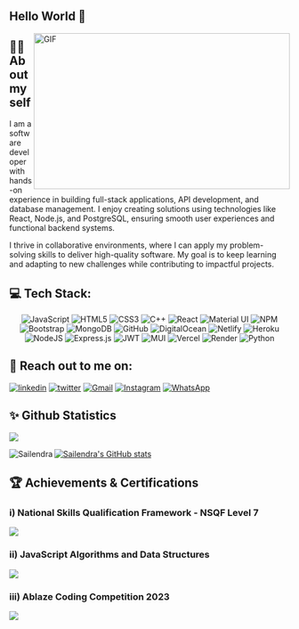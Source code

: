 ## Hello World 👋 
<img align="right" alt="GIF" src="https://media1.giphy.com/media/v1.Y2lkPTc5MGI3NjExYmlwN21keXAydGU5OXgzNTExZXA4djR2OXh5Nm53YnByMnlqem54OSZlcD12MV9pbnRlcm5hbF9naWZfYnlfaWQmY3Q9Zw/qgQUggAC3Pfv687qPC/giphy.gif" width="460" height="280">




## 👨‍💻 About myself

<p>I am a software developer with hands-on experience in building full-stack applications, API development, and database management. I enjoy creating solutions using technologies like React, Node.js, and PostgreSQL, ensuring smooth user experiences and functional backend systems. </p>
<p>I thrive in collaborative environments, where I can apply my problem-solving skills to deliver high-quality software. My goal is to keep learning and adapting to new challenges while contributing to impactful projects.</p> 

## 💻 Tech Stack:
<div align="center">
<!--    Languages -->
  
![JavaScript](https://img.shields.io/badge/javascript-%23323330.svg?style=for-the-badge&logo=javascript&logoColor=%23F7DF1E)
![HTML5](https://img.shields.io/badge/html5-%23E34F26.svg?style=for-the-badge&logo=html5&logoColor=white)
![CSS3](https://img.shields.io/badge/css3-%231572B6.svg?style=for-the-badge&logo=css3&logoColor=white)
![C++](https://img.shields.io/badge/c++-%2300599C.svg?style=for-the-badge&logo=c%2B%2B&logoColor=white)
![React](https://img.shields.io/badge/react-%2320232a.svg?style=for-the-badge&logo=react&logoColor=%2361DAFB)
![Material UI](https://img.shields.io/badge/materialui-%230081CB.svg?style=for-the-badge&logo=material-ui&logoColor=white)
![NPM](https://img.shields.io/badge/NPM-%23000000.svg?style=for-the-badge&logo=npm&logoColor=white)
![Bootstrap](https://img.shields.io/badge/bootstrap-%23563D7C.svg?style=for-the-badge&logo=bootstrap&logoColor=white)
![MongoDB](https://img.shields.io/badge/MongoDB-%234ea94b.svg?style=for-the-badge&logo=mongodb&logoColor=white)
![GitHub](https://img.shields.io/badge/github-%23121011.svg?style=for-the-badge&logo=github&logoColor=white)
![DigitalOcean](https://img.shields.io/badge/DigitalOcean-%230167ff.svg?style=for-the-badge&logo=digitalOcean&logoColor=white)
![Netlify](https://img.shields.io/badge/netlify-%23000000.svg?style=for-the-badge&logo=netlify&logoColor=#00C7B7)
![Heroku](https://img.shields.io/badge/heroku-%23430098.svg?style=for-the-badge&logo=heroku&logoColor=white)
![NodeJS](https://img.shields.io/badge/node.js-6DA55F?style=for-the-badge&logo=node.js&logoColor=white)
![Express.js](https://img.shields.io/badge/express.js-%23404d59.svg?style=for-the-badge&logo=express&logoColor=%2361DAFB)
![JWT](https://img.shields.io/badge/JWT-black?style=for-the-badge&logo=JSON%20web%20tokens)
![MUI](https://img.shields.io/badge/MUI-%230081CB.svg?style=for-the-badge&logo=mui&logoColor=white)
![Vercel](https://img.shields.io/badge/vercel-%23000000.svg?style=for-the-badge&logo=vercel&logoColor=white)
![Render](https://img.shields.io/badge/Render-%46E3B7.svg?style=for-the-badge&logo=render&logoColor=white)
![Python](https://img.shields.io/badge/python-3670A0?style=for-the-badge&logo=python&logoColor=ffdd54)

<!-- https://github.com/sailendrachettri/sailendrachettri/edit/main/README.md // ADD More-->

</div>

## 🔗 Reach out to me on:
<div>
  
[![linkedin](https://img.shields.io/badge/linkedin-0A66C2?style=for-the-badge&logo=linkedin&logoColor=white)](https://www.linkedin.com/in/sailendrachettri/)
[![twitter](https://img.shields.io/badge/twitter-1DA1F2?style=for-the-badge&logo=twitter&logoColor=white)](https://twitter.com/sailendrz)
[![Gmail](https://img.shields.io/badge/Gmail-D14836?style=for-the-badge&logo=gmail&logoColor=white)](mailto:sailendra9083@gmail.com)
[![Instagram](https://img.shields.io/badge/Instagram-%23E4405F.svg?style=for-the-badge&logo=Instagram&logoColor=white)](https://www.instagram.com/01_sailendra)
[![WhatsApp](https://img.shields.io/badge/WhatsApp-25D366?style=for-the-badge&logo=whatsapp&logoColor=white)](https://wa.me/9832795894?text=Hii%20Sailendra)

</div>

## ✨ Github Statistics
<div>
  <p><img align="center" src="https://github-readme-streak-stats.herokuapp.com/?user=sailendrachettri&theme=transparent&alt="Sailendra" /></p>
  
  [![Sailendra's GitHub stats](https://github-readme-stats.vercel.app/api?username=sailendrachettri&show_icons=true&theme=transparent&&hide=contribs,prs)](https://github.com/sailendrachettri/github-readme-stats)
  <img align="left" alt="Sailendra" src="https://github-readme-stats.vercel.app/api/top-langs/?username=sailendrachettri&show_icons=true&theme=transparent&hide=python,css&langs_count=4&layout=compact" />
  
</div>


## 🏆 Achievements & Certifications
### i) National Skills Qualification Framework - NSQF Level 7
  <img src="https://drive.google.com/uc?export=view&id=1tdEG4BSrQtkgX8waO24oYotzWuRtuDJ4">

<br>

### ii) JavaScript Algorithms and Data Structures
  <img src="https://drive.google.com/uc?export=view&id=1ujjGKDgf-xlVmqNE011PY4s2jdF_f8_t">

<br>

### iii) Ablaze Coding Competition 2023
  <img src="https://drive.google.com/uc?export=view&id=1dwQVJUl0pnejXfpGmG-SNp6oOBqmMw-r">

<!-- References: -->
<!-- Resource: https://github.com/anuraghazra/github-readme-stats  -->
<!--   https://github.com/Ileriayo/markdown-badges#programming-languages -->
